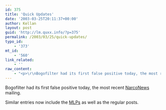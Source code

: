 ```yaml
---
id: 375
title: 'Quick Updates'
date: '2003-03-25T20:11:37+00:00'
author: Kellan
layout: post
guid: 'http://lm.quxx.info/?p=375'
permalink: /2003/03/25/quick-updates/
typo_id:
    - '373'
mt_id:
    - '560'
link_related:
    - ''
raw_content:
    - "<p>\r\nBogofilter had its first false positive today, the most recent <a href=\\\"http://narconews.com\\\">NarcoNews</a> mailing.\r\n</p>\r\n<p>\r\nSimilar entries now include the \r\n<a href=\\\"http://laughingmeme.org/mlp/\\\">MLPs</a> as well as the regular posts.\r\n</p>"
---
```


Bogofilter had its first false positive today, the most recent [NarcoNews](http://narconews.com) mailing.

Similar entries now include the [MLPs](http://laughingmeme.org/mlp/) as well as the regular posts.